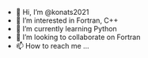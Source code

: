 - 👋 Hi, I’m @konats2021
- 👀 I’m interested in Fortran, C++
- 🌱 I’m currently learning Python
- 💞️ I’m looking to collaborate on Fortran
- 📫 How to reach me ...

<!---
konats2021/konats2021 is a ✨ special ✨ repository because its `README.md` (this file) appears on your GitHub profile.
You can click the Preview link to take a look at your changes.
--->
